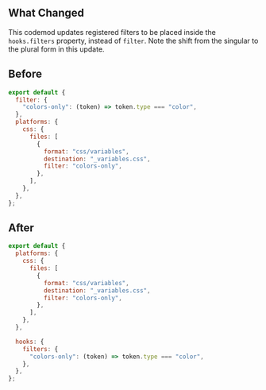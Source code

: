 ## What Changed

This codemod updates registered filters to be placed inside the `hooks.filters` property, instead of `filter`. Note the shift from the singular to the plural form in this update.

## Before

```jsx
export default {
  filter: {
    "colors-only": (token) => token.type === "color",
  },
  platforms: {
    css: {
      files: [
        {
          format: "css/variables",
          destination: "_variables.css",
          filter: "colors-only",
        },
      ],
    },
  },
};
```

## After

```jsx
export default {
  platforms: {
    css: {
      files: [
        {
          format: "css/variables",
          destination: "_variables.css",
          filter: "colors-only",
        },
      ],
    },
  },

  hooks: {
    filters: {
      "colors-only": (token) => token.type === "color",
    },
  },
};
```
